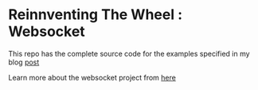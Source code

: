# Reinnventing The Wheel : Websocket

This repo has the complete source code for the examples specified in my blog [post](https://ajsqr.dev/blog/implementing-websocket-handshake/)

Learn more about the websocket project from [here](https://ajsqr.dev/tags/websocket/)

